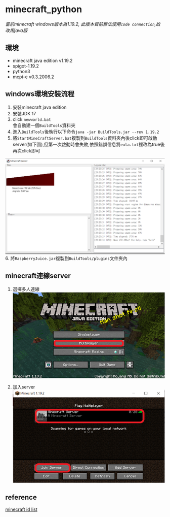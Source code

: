 # minecraft_python

_當前minecraft windows版本為1.19.2, 此版本目前無法使用`code connection`,故改用java版_

## 環境
* minecraft java edition v1.19.2
* spigot-1.19.2
* python3
* mcpi-e v0.3.2006.2  


## windows環境安裝流程
1. 安裝minecraft java edition
2. 安裝JDK 17
3. click `newworld.bat`  
會自動建一個`BuildTools`資料夾
4. 進入`BuildTools`後執行以下命令`java -jar BuildTools.jar --rev 1.19.2`
5. 將`StartMineCraftServer.bat`複製到`BuildTools`資料夾內後click即可啟動server(如下圖),但第一次啟動時會失敗,依照錯誤信息將`eula.txt`裡改為true後再次click即可

![spigot server](./assets/spigot.PNG)
6. 將`RaspberryJuice.jar`複製到`BuildTools/plugins`文件夾內

## minecraft連線server
1. 選擇多人連線
![spigot server](./assets/multi-user.png)

2. 加入server
![spigot server](./assets/join.png)


## reference
[minecraft id list](https://minecraft-ids.grahamedgecombe.com/)